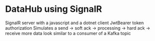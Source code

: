 # DataHub using SignalR

SignalR server with a javascript and a dotnet client
JwtBearer token authorization
Simulates a send -> soft ack -> processing -> hard ack -> receive more data look similar to a consumer of a Kafka topic
